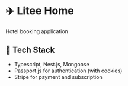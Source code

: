 # ✈️ Litee Home

Hotel booking application

## 🚀 Tech Stack

- Typescript, Nest.js, Mongoose
- Passport.js for authentication (with cookies)
- Stripe for payment and subscription

